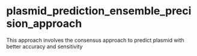 # plasmid_prediction_ensemble_precision_approach
This approach involves the consensus approach to predict plasmid with better accuracy and sensitivity
